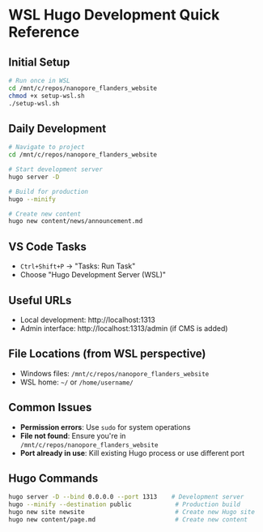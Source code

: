 # WSL Hugo Development Quick Reference

## Initial Setup
```bash
# Run once in WSL
cd /mnt/c/repos/nanopore_flanders_website
chmod +x setup-wsl.sh
./setup-wsl.sh
```

## Daily Development
```bash
# Navigate to project
cd /mnt/c/repos/nanopore_flanders_website

# Start development server
hugo server -D

# Build for production
hugo --minify

# Create new content
hugo new content/news/announcement.md
```

## VS Code Tasks
- `Ctrl+Shift+P` → "Tasks: Run Task"
- Choose "Hugo Development Server (WSL)"

## Useful URLs
- Local development: http://localhost:1313
- Admin interface: http://localhost:1313/admin (if CMS is added)

## File Locations (from WSL perspective)
- Windows files: `/mnt/c/repos/nanopore_flanders_website`
- WSL home: `~/` or `/home/username/`

## Common Issues
- **Permission errors**: Use `sudo` for system operations
- **File not found**: Ensure you're in `/mnt/c/repos/nanopore_flanders_website`
- **Port already in use**: Kill existing Hugo process or use different port

## Hugo Commands
```bash
hugo server -D --bind 0.0.0.0 --port 1313    # Development server
hugo --minify --destination public            # Production build
hugo new site newsite                         # Create new Hugo site
hugo new content/page.md                      # Create new content
```
